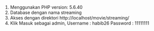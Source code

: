 1. Menggunakan PHP version: 5.6.40
2. Database dengan nama streaming
3. Akses dengan direktori http://localhost/movie/streaming/
4. Klik Masuk sebagai admin, 
   Username : habib26
   Password : 11111111
